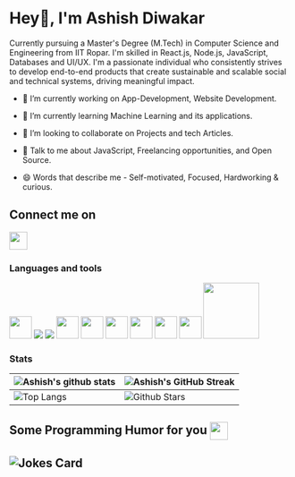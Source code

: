 # Hey👋, I'm Ashish Diwakar

<!-- Ashish-source23/Ashish-source23** is a ✨ _special_ ✨ repository because its `README.md` (this file) appears on your GitHub profile. -->
Currently pursuing a Master's Degree (M.Tech) in Computer Science and Engineering from IIT Ropar. I'm skilled in React.js, Node.js, JavaScript, Databases and UI/UX. I'm a passionate individual who consistently strives to develop end-to-end products that create sustainable and scalable social and technical systems, driving meaningful impact.

- 🔭 I’m currently working on App-Development, Website Development.

- 🌱 I’m currently learning Machine Learning and its applications.

- 👯 I’m looking to collaborate on Projects and tech Articles.

- 💬 Talk to me about JavaScript, Freelancing opportunities, and Open Source.

- 😄 Words that describe me - Self-motivated, Focused, Hardworking & curious.


<h2>Connect me on </h2>
<a href="https://www.linkedin.com/in/ashish-diwakar/"><img align="center" width="32px" src="https://raw.githubusercontent.com/rahulbanerjee26/githubAboutMeGenerator/main/icons/linked-in-alt.svg"></a>

### Languages and tools
<a href="https://reactjs.org/"><img width="40px" src="https://cdn-icons-png.flaticon.com/512/1126/1126012.png"></a>
<a href="https://nodejs.org/en"><img widht="40px" src="https://www.flaticon.com/free-icon/node-js_5968322?term=node+js+logo&page=1&position=1&origin=search&related_id=5968322"></a>
<a href="https://www.postman.com/"><img src="https://voyager.postman.com/logo/postman-logo-icon-orange.svg"></a>
<a href="#"><img width="40px" src="https://cdn-icons-png.flaticon.com/512/5968/5968267.png"></a>
<a href="#"><img width="40px" src="https://cdn-icons-png.flaticon.com/512/5968/5968242.png"></a>
<a href="#"><img width="40px" src="https://cdn-icons-png.flaticon.com/512/136/136530.png"></a>
<a href="https://getbootstrap.com/"><img width="40px" src="https://getbootstrap.com/docs/5.3/assets/brand/bootstrap-logo-shadow.png"></a>
<a href="https://www.python.org/"><img width="40px" src="https://cdn-icons-png.flaticon.com/512/5968/5968350.png"></a>
<a href="#"><img width="40px" src="https://cdn-icons-png.flaticon.com/512/6132/6132222.png"></a>
<a href="https://www.mongodb.com/"><img width="100px" src="https://webimages.mongodb.com/_com_assets/cms/kuyjf3vea2hg34taa-horizontal_default_slate_blue.svg"></a>


### Stats

<!--![Ashish's 𝚐𝚒𝚝𝚑𝚞𝚋 𝚐𝚛𝚊𝚙𝚑](https://activity-graph.herokuapp.com/graph?username=Ashish-source23&theme=merko)-->
| ![Ashish's github stats](https://github-readme-stats.vercel.app/api?username=Ashish-source23&show_icons=true&theme=merko) | ![Ashish's GitHub Streak](https://github-readme-streak-stats.herokuapp.com/?user=Ashish-source23&theme=merko) |
| --------------------------------------------------------------------------------------------------------------------------------- | ----------------------------------------------------------------------------------------------------------------------------------------------------------------------------------------------------------------- |
| ![Top Langs](https://github-readme-stats.vercel.app/api/top-langs/?username=Ashish-source23&langs_count=8&theme=merko&layout=compact) | ![Github Stars](https://github-readme-stats.vercel.app/api?username=Ashish-source23&show_icons=true&locale=en&count_private=true&hide_rank=true&custom_title=My%20GitHub%20Stats&theme=merko) |

<h2> Some Programming Humor for you <img align ='center' src='https://media2.giphy.com/media/UQDSBzfyiBKvgFcSTw/giphy.gif?cid=ecf05e47p3cd513axbek3f56ti3jzizq8hincw20jauyyfyw&rid=giphy.gif' width = '32px'></h2>

## ![Jokes Card](https://readme-jokes.vercel.app/api?theme=merko)
